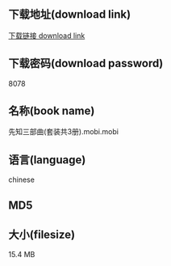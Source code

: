 ## 下载地址(download link)
[下载链接 download link](https://tutu365.netlify.app/?s=%E5%85%88%E7%9F%A5%E4%B8%89%E9%83%A8%E6%9B%B2%28%E5%A5%97%E8%A3%85%E5%85%B13%E5%86%8C%29.mobi)

## 下载密码(download password)
8078

## 名称(book name)
先知三部曲(套装共3册).mobi.mobi

## 语言(language)
chinese

## MD5


## 大小(filesize)
15.4 MB

